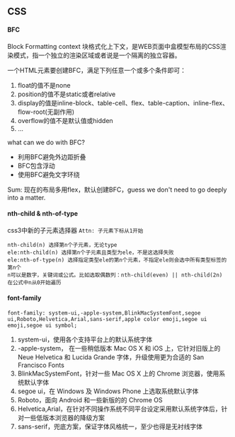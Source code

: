 ## CSS



#### BFC
Block Formatting context 块格式化上下文，是WEB页面中盒模型布局的CSS渲染模式，指一个独立的渲染区域或者说是一个隔离的独立容器。

一个HTML元素要创建BFC，满足下列任意一个或多个条件即可：
1. float的值不是none
2. position的值不是static或者relative
3. display的值是inline-block、table-cell、flex、table-caption、inline-flex、flow-root(无副作用)
4. overflow的值不是默认值或hidden
5. ...

what can we do with BFC?
* 利用BFC避免外边距折叠
* BFC包含浮动
* 使用BFC避免文字环绕

Sum: 现在的布局多用flex，默认创建BFC，guess we don't need to go deeply into a matter.

#### nth-child & nth-of-type
css3中新的子元素选择器
`Attn: 子元素下标从1开始`
```
nth-child(n) 选择第n个子元素，无论type
ele:nth-child(n) 选择第n个子元素且类型为ele，不是这选择失败
ele:nth-of-type(n) 选择指定类型ele的第n个元素，不指定ele则会选中所有类型标签的第n个
n可以是数字，关键词或公式。比如选取偶数列：nth-child(even) || nth-child(2n)
在公式中n从0开始遍历
```

#### font-family
```
font-family: system-ui,-apple-system,BlinkMacSystemFont,segoe ui,Roboto,Helvetica,Arial,sans-serif,apple color emoji,segoe ui emoji,segoe ui symbol;
```

1. system-ui，使用各个支持平台上的默认系统字体
2. -apple-system， 在一些稍低版本 Mac OS X 和 iOS 上，它针对旧版上的 Neue Helvetica 和 Lucida Grande 字体，升级使用更为合适的 San Francisco Fonts
3. BlinkMacSystemFont，针对一些 Mac OS X 上的 Chrome 浏览器，使用系统默认字体
4. segoe ui，在 Windows 及 Windows Phone 上选取系统默认字体
5. Roboto，面向 Android 和一些新版的的 Chrome OS
6. Helvetica,Arial，在针对不同操作系统不同平台设定采用默认系统字体后，针对一些低版本浏览器的降级方案
7. sans-serif，兜底方案，保证字体风格统一，至少也得是无衬线字体



